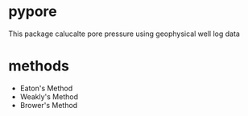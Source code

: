 # pypore

This package calucalte pore pressure using 
geophysical well log data

# methods

- Eaton's Method
- Weakly's Method
- Brower's Method
